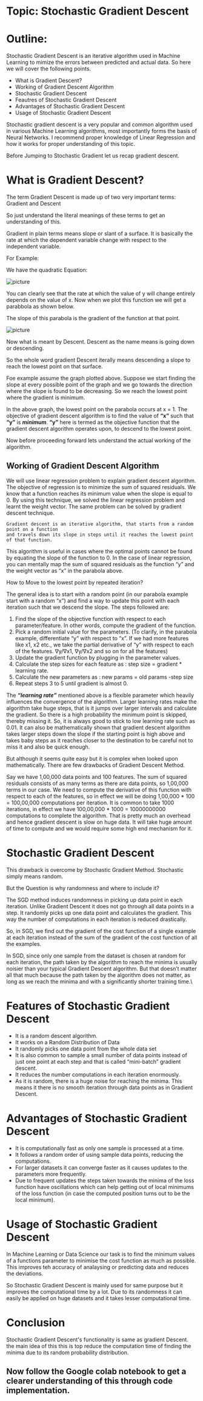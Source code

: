 # Topic: Stochastic Gradient Descent

# Outline:
Stochastic Gradient Descent is an iterative algorithm used in Machine Learning to mimize the errors between predicted and actual data. So here we will cover the following points.
- What is Gradient Descent?
- Working of Gradient Descent Algorithm
- Stochastic Gradient Descent 
- Feautres of Stochastic Gradient Descent
- Advantages of Stochastic Gradient Descent
- Usage of Stochastic Gradient Descent



Stochastic gradient descent is a very popular and common algorithm used in various Machine Learning algorithms, most importantly forms the basis of Neural Networks. I recommend proper knowledge of Linear Regression and how it works for proper understanding of this topic.

Before Jumping to Stochastic Gradient let us recap gradient descent.

# What is Gradient Descent?
The term Gradient Descent is made up of two very important terms: Gradient and Descent

So just understand the literal meanings of these terms to get an understanding of this.

Gradient in plain terms means slope or slant of a surface. It is basically the rate at which the dependent variable change with respect to the independent variable. 

For Example:

We have the quadratic Equation: 


![picture](https://drive.google.com/uc?id=1Y3qmYxYOz4wNIBmp7DqdUrVjp3lFR1qq)

You can clearly see that the rate at which the value of y will change entirely depends on the value of x. Now when we plot this function we will get a parabbola as shown below.

The slope of this parabola is the gradient of the function at that point.

![picture](https://drive.google.com/uc?id=1jSgJi2igmo_efJONkh5sMgT9yF-pkBKa)

Now what is meant by Descent. Descent as the name means is going down or descending.

So the whole word gradient Descent iterally means descending a slope to reach the lowest point on that surface.

Foe example assume the graph plotted above. Suppose we start finding the slope at every possible point of the graph and we go towards the direction where the slope is found to be decreasing. So we reach the lowest point where the gradient is minimum.

In the above graph, the lowest point on the parabola occurs at x = 1. The objective of gradient descent algorithm is to find the value of **“x”** such that **“y”** is ***minimum***. **“y”** here is termed as the objective function that the gradient descent algorithm operates upon, to descend to the lowest point.

Now before proceeding forward lets understand the actual working of the algorithm.

## Working of Gradient Descent Algorithm
We will use linear regression problem to explain gradient descent algorithm. The objective of regression is to minimize the sum of squared residuals. We know that a function reaches its minimum value when the slope is equal to 0. By using this technique, we solved the linear regression problem and learnt the weight vector. The same problem can be solved by gradient descent technique.

```
Gradient descent is an iterative algorithm, that starts from a random point on a function 
and travels down its slope in steps until it reaches the lowest point of that function.
```

This algorithm is useful in cases where the optimal points cannot be found by equating the slope of the function to 0. In the case of linear regression, you can mentally map the sum of squared residuals as the function “y” and the weight vector as “x” in the parabola above.

How to Move to the lowest point by repeated iteration?

The general idea is to start with a random point (in our parabola example start with a random “x”) and find a way to update this point with each iteration such that we descend the slope.
The steps followed are:
1. Find the slope of the objective function with respect to each parameter/feature. In other words, compute the gradient of the function.
2. Pick a random initial value for the parameters. (To clarify, in the parabola example, differentiate “y” with respect to “x”. If we had more features like x1, x2 etc., we take the partial derivative of “y” with respect to each of the features.
∇y/∇x1, ∇y/∇x2 and so on for all the features)
3. Update the gradient function by plugging in the parameter values.
4. Calculate the step sizes for each feature as : step size = gradient * learning rate.
5. Calculate the new parameters as : new params = old params -step size
6. Repeat steps 3 to 5 until gradient is almost 0.

The ***“learning rate”*** mentioned above is a flexible parameter which heavily influences the convergence of the algorithm. Larger learning rates make the algorithm take huge steps, that is it jumps over larger intervals and calculate the gradient. So there is a high probability the minimum point is skipped, thereby missing it. So, it is always good to stick to low learning rate such as 0.01. It can also be mathematically shown that gradient descent algorithm takes larger steps down the slope if the starting point is high above and takes baby steps as it reaches closer to the destination to be careful not to miss it and also be quick enough.

But although it seems quite easy but it is complex when looked upon mathematically. There are few drawbacks of Gradient Descent Method.

Say we have 1,00,000 data points and 100 features. The sum of squared residuals consists of as many terms as there are data points, so 1,00,000 terms in our case. We need to compute the derivative of this function with respect to each of the features, so in effect we will be doing 1,00,000 * 100 = 100,00,000 computations per iteration. It is common to take 1000 iterations, in effect we have 100,00,000  * 1000 = 10000000000  computations to complete the algorithm. That is pretty much an overhead and hence gradient descent is slow on huge data.
It will take huge amount of time to compute and we would require some high end mechanism for it.

# Stochastic Gradient Descent 

This drawback is overcome by Stochastic Gradient Method. Stochastic simply means random. 

But the Question is why randomness and where to include it?

The SGD method induces randomness in picking up data point in each iteration. Unlike Gradient Descent it does not go through all data points in a step. It randomly picks up one data point and calculates the gradient. This way the number of computations in each iteration is reduced drastically.

So, in SGD, we find out the gradient of the cost function of a single example at each iteration instead of the sum of the gradient of the cost function of all the examples.

In SGD, since only one sample from the dataset is chosen at random for each iteration, the path taken by the algorithm to reach the minima is usually noisier than your typical Gradient Descent algorithm. But that doesn’t matter all that much because the path taken by the algorithm does not matter, as long as we reach the minima and with a significantly shorter training time.\


# Features of Stochastic Gradient Descent
- It is a random descent algorithm.
- It works on a Random Distribution of Data
- It randomly picks one data point from the whole data set
- It is also common to sample a small number of data points instead of just one point at each step and that is called “mini-batch” gradient descent.
- It reduces the number computations in each iteration enormously.
- As it is random, there is a huge noise for reaching the minima. This means it there is no smooth iteration through data points as in Gradient Descent.

# Advantages of Stochastic Gradient Descent
- It is computationally fast as only one sample is processed at a time.
- It follows a random order of using sample data points, reducing the computations.
- For larger datasets it can converge faster as it causes updates to the parameters more frequently.
- Due to frequent updates the steps taken towards the minima of the loss function have oscillations which can help getting out of local minimums of the loss function (in case the computed position turns out to be the local minimum).

# Usage of Stochastic Gradient Descent
In Machine Learning or Data Science our task is to find the minimum values of a functions parameter to minimise the cost function as much as possible. This improves teh accuracy of analaysing or predicting data and reduces the deviations. 

So Stochastic Gradient Descent is mainly used for same purpose but it improves the computational time by a lot. Due to its randomness it can easily be applied on huge datasets and it takes lesser computational time.


# Conclusion
Stochastic Gradient Descent's functionality is same as gradient Descent. the main idea of this this is top reduce the computation time of finding the minima due to its random probability distribution.

## Now follow the Google colab notebook to get a clearer understanding of this through code implementation.
